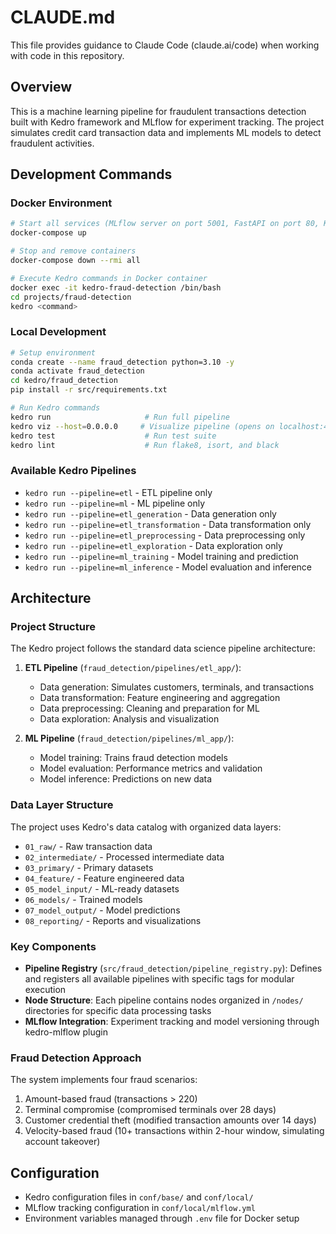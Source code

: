 # CLAUDE.md

This file provides guidance to Claude Code (claude.ai/code) when working with code in this repository.

## Overview

This is a machine learning pipeline for fraudulent transactions detection built with Kedro framework and MLflow for experiment tracking. The project simulates credit card transaction data and implements ML models to detect fraudulent activities.

## Development Commands

### Docker Environment
```bash
# Start all services (MLflow server on port 5001, FastAPI on port 80, Kedro on ports 4142 & 8889)
docker-compose up

# Stop and remove containers
docker-compose down --rmi all

# Execute Kedro commands in Docker container
docker exec -it kedro-fraud-detection /bin/bash
cd projects/fraud-detection
kedro <command>
```

### Local Development
```bash
# Setup environment
conda create --name fraud_detection python=3.10 -y
conda activate fraud_detection
cd kedro/fraud_detection
pip install -r src/requirements.txt

# Run Kedro commands
kedro run                     # Run full pipeline
kedro viz --host=0.0.0.0     # Visualize pipeline (opens on localhost:4142)
kedro test                    # Run test suite
kedro lint                    # Run flake8, isort, and black
```

### Available Kedro Pipelines
- `kedro run --pipeline=etl` - ETL pipeline only
- `kedro run --pipeline=ml` - ML pipeline only
- `kedro run --pipeline=etl_generation` - Data generation only
- `kedro run --pipeline=etl_transformation` - Data transformation only
- `kedro run --pipeline=etl_preprocessing` - Data preprocessing only
- `kedro run --pipeline=etl_exploration` - Data exploration only
- `kedro run --pipeline=ml_training` - Model training and prediction
- `kedro run --pipeline=ml_inference` - Model evaluation and inference

## Architecture

### Project Structure
The Kedro project follows the standard data science pipeline architecture:

1. **ETL Pipeline** (`fraud_detection/pipelines/etl_app/`):
   - Data generation: Simulates customers, terminals, and transactions
   - Data transformation: Feature engineering and aggregation
   - Data preprocessing: Cleaning and preparation for ML
   - Data exploration: Analysis and visualization

2. **ML Pipeline** (`fraud_detection/pipelines/ml_app/`):
   - Model training: Trains fraud detection models
   - Model evaluation: Performance metrics and validation
   - Model inference: Predictions on new data

### Data Layer Structure
The project uses Kedro's data catalog with organized data layers:
- `01_raw/` - Raw transaction data
- `02_intermediate/` - Processed intermediate data
- `03_primary/` - Primary datasets
- `04_feature/` - Feature engineered data
- `05_model_input/` - ML-ready datasets
- `06_models/` - Trained models
- `07_model_output/` - Model predictions
- `08_reporting/` - Reports and visualizations

### Key Components
- **Pipeline Registry** (`src/fraud_detection/pipeline_registry.py`): Defines and registers all available pipelines with specific tags for modular execution
- **Node Structure**: Each pipeline contains nodes organized in `/nodes/` directories for specific data processing tasks
- **MLflow Integration**: Experiment tracking and model versioning through kedro-mlflow plugin

### Fraud Detection Approach
The system implements four fraud scenarios:
1. Amount-based fraud (transactions > 220)
2. Terminal compromise (compromised terminals over 28 days)
3. Customer credential theft (modified transaction amounts over 14 days)
4. Velocity-based fraud (10+ transactions within 2-hour window, simulating account takeover)

## Configuration
- Kedro configuration files in `conf/base/` and `conf/local/`
- MLflow tracking configuration in `conf/local/mlflow.yml`
- Environment variables managed through `.env` file for Docker setup